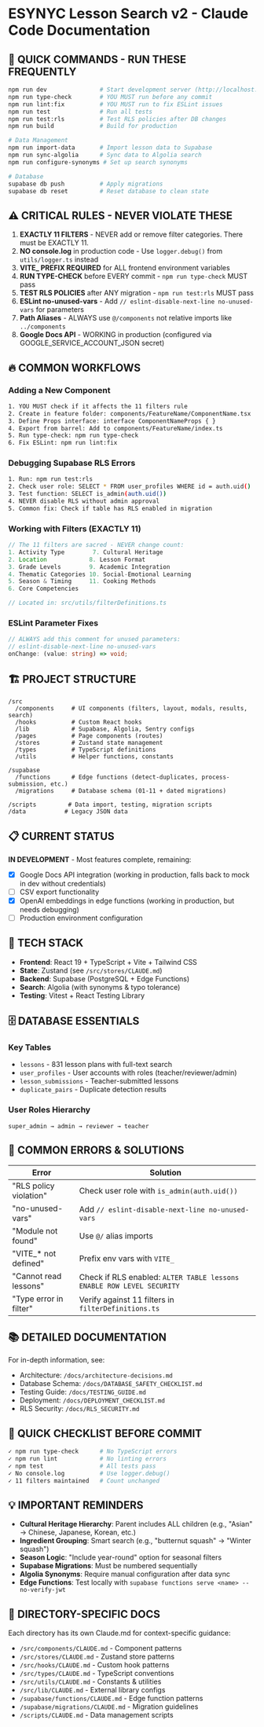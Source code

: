 # ESYNYC Lesson Search v2 - Claude Code Documentation

## 🚀 QUICK COMMANDS - RUN THESE FREQUENTLY

```bash
npm run dev               # Start development server (http://localhost:5173)
npm run type-check        # YOU MUST run before any commit
npm run lint:fix          # YOU MUST run to fix ESLint issues  
npm run test              # Run all tests
npm run test:rls          # Test RLS policies after DB changes
npm run build             # Build for production

# Data Management
npm run import-data       # Import lesson data to Supabase
npm run sync-algolia      # Sync data to Algolia search
npm run configure-synonyms # Set up search synonyms

# Database
supabase db push          # Apply migrations
supabase db reset         # Reset database to clean state
```

## ⚠️ CRITICAL RULES - NEVER VIOLATE THESE

1. **EXACTLY 11 FILTERS** - NEVER add or remove filter categories. There must be EXACTLY 11.
2. **NO console.log** in production code - Use `logger.debug()` from `utils/logger.ts` instead
3. **VITE_ PREFIX REQUIRED** for ALL frontend environment variables
4. **RUN TYPE-CHECK** before EVERY commit - `npm run type-check` MUST pass
5. **TEST RLS POLICIES** after ANY migration - `npm run test:rls` MUST pass
6. **ESLint no-unused-vars** - Add `// eslint-disable-next-line no-unused-vars` for parameters
7. **Path Aliases** - ALWAYS use `@/components` not relative imports like `../components`
8. **Google Docs API** - WORKING in production (configured via GOOGLE_SERVICE_ACCOUNT_JSON secret)

## 🔥 COMMON WORKFLOWS

### Adding a New Component
```bash
1. YOU MUST check if it affects the 11 filters rule
2. Create in feature folder: components/FeatureName/ComponentName.tsx
3. Define Props interface: interface ComponentNameProps { }
4. Export from barrel: Add to components/FeatureName/index.ts
5. Run type-check: npm run type-check
6. Fix ESLint: npm run lint:fix
```

### Debugging Supabase RLS Errors
```bash
1. Run: npm run test:rls
2. Check user role: SELECT * FROM user_profiles WHERE id = auth.uid()
3. Test function: SELECT is_admin(auth.uid())
4. NEVER disable RLS without admin approval
5. Common fix: Check if table has RLS enabled in migration
```

### Working with Filters (EXACTLY 11)
```typescript
// The 11 filters are sacred - NEVER change count:
1. Activity Type        7. Cultural Heritage
2. Location            8. Lesson Format  
3. Grade Levels        9. Academic Integration
4. Thematic Categories 10. Social-Emotional Learning
5. Season & Timing     11. Cooking Methods
6. Core Competencies

// Located in: src/utils/filterDefinitions.ts
```

### ESLint Parameter Fixes
```typescript
// ALWAYS add this comment for unused parameters:
// eslint-disable-next-line no-unused-vars
onChange: (value: string) => void;
```

## 🏗️ PROJECT STRUCTURE

```
/src
  /components     # UI components (filters, layout, modals, results, search)
  /hooks          # Custom React hooks  
  /lib            # Supabase, Algolia, Sentry configs
  /pages          # Page components (routes)
  /stores         # Zustand state management
  /types          # TypeScript definitions
  /utils          # Helper functions, constants

/supabase
  /functions      # Edge functions (detect-duplicates, process-submission, etc.)
  /migrations     # Database schema (01-11 + dated migrations)

/scripts         # Data import, testing, migration scripts
/data           # Legacy JSON data
```

## 📋 CURRENT STATUS

**IN DEVELOPMENT** - Most features complete, remaining:
- [x] Google Docs API integration (working in production, falls back to mock in dev without credentials)
- [ ] CSV export functionality  
- [x] OpenAI embeddings in edge functions (working in production, but needs debugging)
- [ ] Production environment configuration

## 🔧 TECH STACK

- **Frontend**: React 19 + TypeScript + Vite + Tailwind CSS
- **State**: Zustand (see `/src/stores/CLAUDE.md`)
- **Backend**: Supabase (PostgreSQL + Edge Functions)
- **Search**: Algolia (with synonyms & typo tolerance)
- **Testing**: Vitest + React Testing Library

## 🗄️ DATABASE ESSENTIALS

### Key Tables
- `lessons` - 831 lesson plans with full-text search
- `user_profiles` - User accounts with roles (teacher/reviewer/admin)
- `lesson_submissions` - Teacher-submitted lessons
- `duplicate_pairs` - Duplicate detection results

### User Roles Hierarchy
```
super_admin → admin → reviewer → teacher
```

## 🐛 COMMON ERRORS & SOLUTIONS

| Error | Solution |
|-------|----------|
| "RLS policy violation" | Check user role with `is_admin(auth.uid())` |
| "no-unused-vars" | Add `// eslint-disable-next-line no-unused-vars` |
| "Module not found" | Use `@/` alias imports |
| "VITE_* not defined" | Prefix env vars with `VITE_` |
| "Cannot read lessons" | Check if RLS enabled: `ALTER TABLE lessons ENABLE ROW LEVEL SECURITY` |
| "Type error in filter" | Verify against 11 filters in `filterDefinitions.ts` |

## 📚 DETAILED DOCUMENTATION

For in-depth information, see:
- Architecture: `/docs/architecture-decisions.md`
- Database Schema: `/docs/DATABASE_SAFETY_CHECKLIST.md`
- Testing Guide: `/docs/TESTING_GUIDE.md`
- Deployment: `/docs/DEPLOYMENT_CHECKLIST.md`
- RLS Security: `/docs/RLS_SECURITY.md`

## 🚦 QUICK CHECKLIST BEFORE COMMIT

```bash
✓ npm run type-check      # No TypeScript errors
✓ npm run lint            # No linting errors  
✓ npm test                # All tests pass
✓ No console.log          # Use logger.debug()
✓ 11 filters maintained   # Count unchanged
```

## 💡 IMPORTANT REMINDERS

- **Cultural Heritage Hierarchy**: Parent includes ALL children (e.g., "Asian" → Chinese, Japanese, Korean, etc.)
- **Ingredient Grouping**: Smart search (e.g., "butternut squash" → "Winter squash")
- **Season Logic**: "Include year-round" option for seasonal filters
- **Supabase Migrations**: Must be numbered sequentially
- **Algolia Synonyms**: Require manual configuration after data sync
- **Edge Functions**: Test locally with `supabase functions serve <name> --no-verify-jwt`

## 📂 DIRECTORY-SPECIFIC DOCS

Each directory has its own Claude.md for context-specific guidance:
- `/src/components/CLAUDE.md` - Component patterns
- `/src/stores/CLAUDE.md` - Zustand store patterns  
- `/src/hooks/CLAUDE.md` - Custom hook patterns
- `/src/types/CLAUDE.md` - TypeScript conventions
- `/src/utils/CLAUDE.md` - Constants & utilities
- `/src/lib/CLAUDE.md` - External library configs
- `/supabase/functions/CLAUDE.md` - Edge function patterns
- `/supabase/migrations/CLAUDE.md` - Migration guidelines
- `/scripts/CLAUDE.md` - Data management scripts